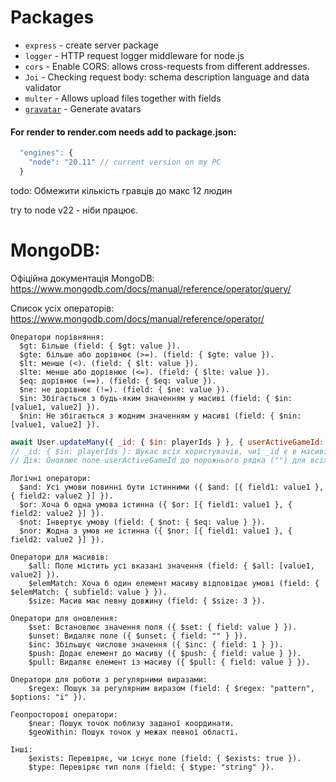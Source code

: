 # Packages

- `express` - create server package
- `logger` - HTTP request logger middleware for node.js
- `cors` - Enable CORS: allows cross-requests from different addresses.
- `Joi` - Checking request body: schema description language and data validator
- `multer` - Allows upload files together with fields
- [`gravatar`](https://www.npmjs.com/package/gravatar) - Generate avatars

#### For render to render.com needs add to package.json:

```js
  "engines": {
    "node": "20.11" // current version on my PC
  }
```

todo: Обмежити кількість гравців до макс 12 людин

try to node v22 - ніби працює.

# MongoDB:

Офіційна документація MongoDB: https://www.mongodb.com/docs/manual/reference/operator/query/

Список усіх операторів: https://www.mongodb.com/docs/manual/reference/operator/

```
Оператори порівняння:
  $gt: Більше (field: { $gt: value }).
  $gte: більше або дорівнює (>=). (field: { $gte: value }).
  $lt: менше (<). (field: { $lt: value }).
  $lte: менше або дорівнює (<=). (field: { $lte: value }).
  $eq: дорівнює (==). (field: { $eq: value }).
  $ne: не дорівнює (!=). (field: { $ne: value }).
  $in: Збігається з будь-яким значенням у масиві (field: { $in: [value1, value2] }).
  $nin: Не збігається з жодним значенням у масиві (field: { $nin: [value1, value2] }).
```

```js
await User.updateMany({ _id: { $in: playerIds } }, { userActiveGameId: "" });
// _id: { $in: playerIds }: Шукає всіх користувачів, чиї _id є в масиві playerIds.
// Дія: Оновлює поле userActiveGameId до порожнього рядка ("") для всіх знайдених користувачів.
```

```
Логічні оператори:
  $and: Усі умови повинні бути істинними ({ $and: [{ field1: value1 }, { field2: value2 }] }).
  $or: Хоча б одна умова істинна ({ $or: [{ field1: value1 }, { field2: value2 }] }).
  $not: Інвертує умову (field: { $not: { $eq: value } }).
  $nor: Жодна з умов не істинна ({ $nor: [{ field1: value1 }, { field2: value2 }] }).

Оператори для масивів:
    $all: Поле містить усі вказані значення (field: { $all: [value1, value2] }).
    $elemMatch: Хоча б один елемент масиву відповідає умові (field: { $elemMatch: { subfield: value } }).
    $size: Масив має певну довжину (field: { $size: 3 }).

Оператори для оновлення:
    $set: Встановлює значення поля ({ $set: { field: value } }).
    $unset: Видаляє поле ({ $unset: { field: "" } }).
    $inc: Збільшує числове значення ({ $inc: { field: 1 } }).
    $push: Додає елемент до масиву ({ $push: { field: value } }).
    $pull: Видаляє елемент із масиву ({ $pull: { field: value } }).

Оператори для роботи з регулярними виразами:
    $regex: Пошук за регулярним виразом (field: { $regex: "pattern", $options: "i" }).

Геопросторові оператори:
    $near: Пошук точок поблизу заданої координати.
    $geoWithin: Пошук точок у межах певної області.

Інші:
    $exists: Перевіряє, чи існує поле (field: { $exists: true }).
    $type: Перевіряє тип поля (field: { $type: "string" }).
```
